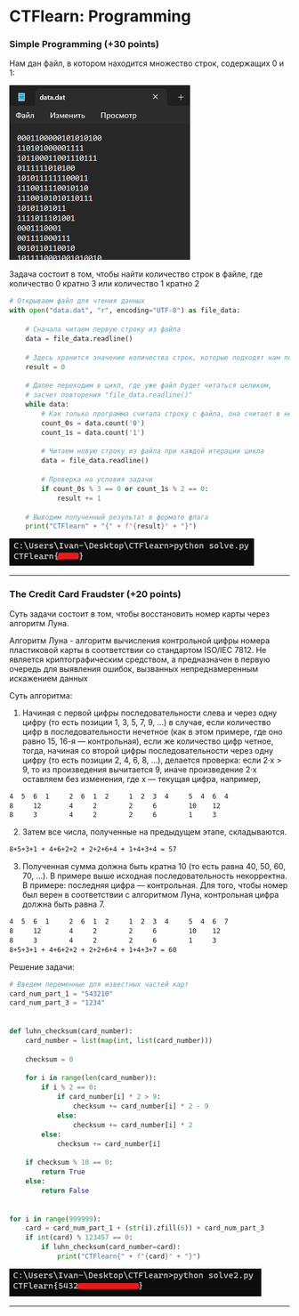 # CTFlearn: Programming

### Simple Programming (+30 points)

Нам дан файл, в котором находится множество строк, содержащих 0 и 1:

![ScreenShot](screenshots/1.png)

Задача состоит в том, чтобы найти количество строк в файле, где количество 0 кратно 3 или количество 1 кратно 2

```python
# Открываем файл для чтения данных
with open("data.dat", "r", encoding="UTF-8") as file_data:

	# Сначала читаем первую строку из файла
	data = file_data.readline()

	# Здесь хранится значение количества строк, которые подходят нам по одному из условий задачи
	result = 0

	# Далее переходим в цикл, где уже файл будет читаться целиком,
	# засчет повторения "file_data.readline()" 
	while data:
		# Как только программа считала строку с файла, она считает в ней количество 0 и 1
		count_0s = data.count('0')  
		count_1s = data.count('1')

		# Читаем новую строку из файла при каждой итерации цикла
		data = file_data.readline()

		# Проверка на условия задачи 
		if count_0s % 3 == 0 or count_1s % 2 == 0:
			result += 1
	
	# Выводим полученный результат в формате флага
	print("CTFlearn" + "{" + f"{result}" + "}")
```

![ScreenShot](screenshots/2.png)

---

### The Credit Card Fraudster (+20 points)

Суть задачи состоит в том, чтобы восстановить номер карты через алгоритм Луна. 

Алгоритм Луна - алгоритм вычисления контрольной цифры номера пластиковой карты в соответствии со стандартом ISO/IEC 7812. Не является криптографическим средством, а предназначен в первую очередь для выявления ошибок, вызванных непреднамеренным искажением данных

Суть алгоритма:
1. Начиная с первой цифры последовательности слева и через одну цифру (то есть позиции 1, 3, 5, 7, 9, …) в случае, если количество цифр в последовательности нечетное (как в этом примере, где оно равно 15, 16-я — контрольная), если же количество цифр четное, тогда, начиная со второй цифры последовательности через одну цифру (то есть позиции 2, 4, 6, 8, …), делается проверка: если 2·x > 9, то из произведения вычитается 9, иначе произведение 2·x оставляем без изменения, где x — текущая цифра, например,

```sh
4  5  6  1     2  6  1  2     1  2  3  4     5  4  6  4
8     12       4     2        2     6        10    12
8     3        4     2        2     6        1     3
```

2. Затем все числа, полученные на предыдущем этапе, складываются.

```sh
8+5+3+1 + 4+6+2+2 + 2+2+6+4 + 1+4+3+4 = 57
```

3. Полученная сумма должна быть кратна 10 (то есть равна 40, 50, 60, 70, …). В примере выше исходная последовательность некорректна. В примере: последняя цифра — контрольная. Для того, чтобы номер был верен в соответствии с алгоритмом Луна, контрольная цифра должна быть равна 7.

```sh
4  5  6  1     2  6  1  2     1  2  3  4     5  4  6  7
8     12       4     2        2     6        10    12
8     3        4     2        2     6        1     3
8+5+3+1 + 4+6+2+2 + 2+2+6+4 + 1+4+3+7 = 60
```

Решение задачи:

```python
# Введем переменные для известных частей карт
card_num_part_1 = "543210"
card_num_part_3 = "1234"


def luhn_checksum(card_number):
	card_number = list(map(int, list(card_number)))

	checksum = 0

	for i in range(len(card_number)):
		if i % 2 == 0:
			if card_number[i] * 2 > 9:
				checksum += card_number[i] * 2 - 9
			else:
				checksum += card_number[i] * 2
		else:
			checksum += card_number[i]

	if checksum % 10 == 0:
		return True
	else:
		return False


for i in range(999999):
	card = card_num_part_1 + (str(i).zfill(6)) + card_num_part_3
	if int(card) % 123457 == 0:
		if luhn_checksum(card_number=card):
			print("CTFlearn{" + f"{card}" + "}")
```

![ScreenShot](screenshots/3.png)

---


